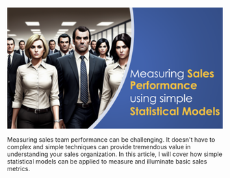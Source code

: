 ![Calculate Probability - Sales Team](https://raw.githubusercontent.com/bartczernicki/Articles/main/20230129-MeasuringSalesPerformanceUsingSimpleStatisticalModels/Image-CoverofSalesTeam.png)

Measuring sales team performance can be challenging. It doesn't have to complex and simple techniques can provide tremendous value in understanding your sales organization. In this article, I will cover how simple statistical models can be applied to measure and illuminate basic sales metrics.

